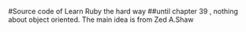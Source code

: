 #Source code of Learn Ruby the hard way
##until chapter 39 , nothing about object oriented.
The main idea is from Zed A.Shaw